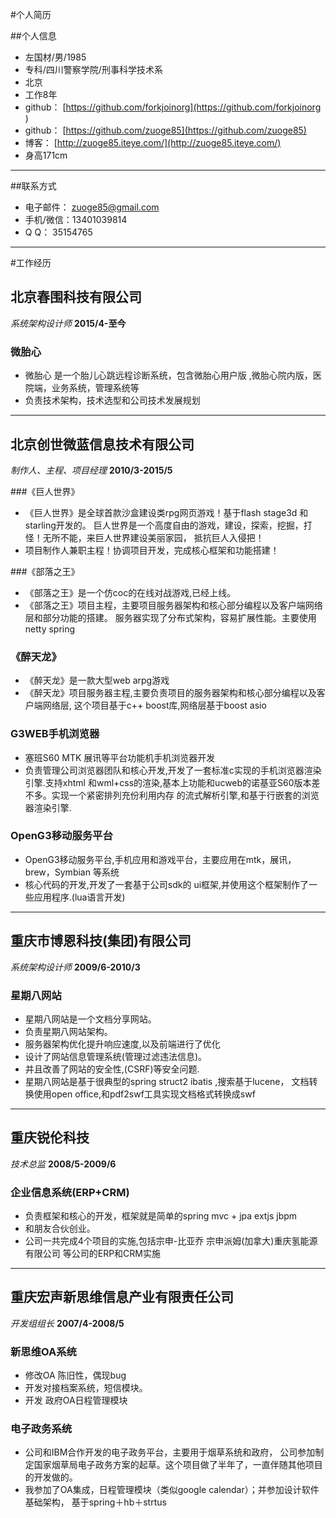 #个人简历


##个人信息
 - 左国材/男/1985
 - 专科/四川警察学院/刑事科学技术系
 - 北京
 - 工作8年
 - github： [https://github.com/forkjoinorg](https://github.com/forkjoinorg )
 - github： [https://github.com/zuoge85](https://github.com/zuoge85)
 - 博客： [http://zuoge85.iteye.com/](http://zuoge85.iteye.com/)
 - 身高171cm 
 
---

##联系方式
 - 电子邮件：	zuoge85@gmail.com 
 - 手机/微信：13401039814
 - Q    Q：	35154765 

---

#工作经历

## 北京春围科技有限公司 
 *系统架构设计师*
 __2015/4-至今__

### 微胎心
 + 微胎心 是一个胎儿心跳远程诊断系统，包含微胎心用户版 ,微胎心院内版，医院端，业务系统，管理系统等
 + 负责技术架构，技术选型和公司技术发展规划
 
---
 
## 北京创世微蓝信息技术有限公司
 *制作人、主程、项目经理*
 __2010/3-2015/5__
  
###《巨人世界》
 + 《巨人世界》是全球首款沙盒建设类rpg网页游戏！基于flash stage3d 和starling开发的。
  巨人世界是一个高度自由的游戏，建设，探索，挖掘，打怪！无所不能，来巨人世界建设美丽家园，
  抵抗巨人入侵把！
 + 项目制作人兼职主程！协调项目开发，完成核心框架和功能搭建！
 
###《部落之王》

 + 《部落之王》是一个仿coc的在线对战游戏,已经上线。
 + 《部落之王》项目主程，主要项目服务器架构和核心部分编程以及客户端网络层和部分功能的搭建。
 服务器实现了分布式架构，容易扩展性能。主要使用netty spring
 
### 《醉天龙》
 + 《醉天龙》是一款大型web arpg游戏
 + 《醉天龙》项目服务器主程,主要负责项目的服务器架构和核心部分编程以及客户端网络层,
 这个项目基于c++ boost库,网络层基于boost asio
 
### G3WEB手机浏览器
 + 塞班S60 MTK 展讯等平台功能机手机浏览器开发
 + 负责管理公司浏览器团队和核心开发,开发了一套标准c实现的手机浏览器渲染引擎.支持xhtml
 和wml+css的渲染,基本上功能和ucweb的诺基亚S60版本差不多。实现一个紧密排列充份利用内存
 的流式解析引擎,和基于行嵌套的浏览器渲染引擎.
 
### OpenG3移动服务平台
 + OpenG3移动服务平台,手机应用和游戏平台，主要应用在mtk，展讯，brew，Symbian 等系统
 + 核心代码的开发,开发了一套基于公司sdk的 ui框架,并使用这个框架制作了一些应用程序.(lua语言开发)
 
---
 
## 重庆市博恩科技(集团)有限公司
 *系统架构设计师*
 __2009/6-2010/3__

### 星期八网站 
 + 星期八网站是一个文档分享网站。
 + 负责星期八网站架构。
 + 服务器架构优化提升响应速度,以及前端进行了优化
 + 设计了网站信息管理系统(管理过滤违法信息)。
 + 并且改善了网站的安全性,(CSRF)等安全问题.
 + 星期八网站是基于很典型的spring struct2 ibatis ,搜索基于lucene，
 文档转换使用open office,和pdf2swf工具实现文档格式转换成swf
 
---
 
## 重庆锐伦科技
 *技术总监*
 __2008/5-2009/6__

### 企业信息系统(ERP+CRM)

 + 负责框架和核心的开发，框架就是简单的spring mvc + jpa extjs jbpm
 + 和朋友合伙创业。
 + 公司一共完成4个项目的实施,包括宗申-比亚乔 宗申派姆(加拿大)重庆氢能源有限公司 等公司的ERP和CRM实施

---

## 重庆宏声新思维信息产业有限责任公司
 *开发组组长*
 __2007/4-2008/5__
 
### 新思维OA系统
 + 修改OA 陈旧性，偶现bug
 + 开发对接档案系统，短信模块。 
 + 开发 政府OA日程管理模块
 
### 电子政务系统

 + 公司和IBM合作开发的电子政务平台，主要用于烟草系统和政府，
 公司参加制定国家烟草局电子政务方案的起草。这个项目做了半年了，一直伴随其他项目的开发做的。
 + 我参加了OA集成，日程管理模块（类似google calendar）；并参加设计软件基础架构，
 基于spring＋hb＋strtus

